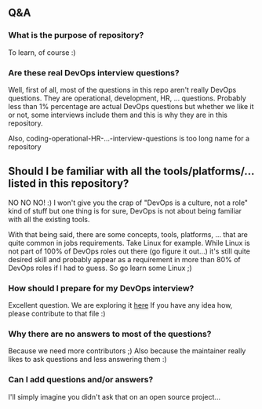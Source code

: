 ## Q&A

### What is the purpose of repository?

To learn, of course :)

### Are these real DevOps interview questions?

Well, first of all, most of the questions in this repo aren't really DevOps questions. They are operational, development, HR, ... questions. Probably less than 1% percentage are actual DevOps questions but whether we like it or not, some interviews include them and this is why they are in this repository.

Also, coding-operational-HR-...-interview-questions is too long name for a repository

## Should I be familiar with all the tools/platforms/... listed in this repository?

NO NO NO! :)
I won't give you the crap of "DevOps is a culture, not a role" kind of stuff but one thing is for sure, DevOps is not about being familiar with all the existing tools.

With that being said, there are some concepts, tools, platforms, ... that are quite common in jobs requirements. Take Linux for example. While Linux is not part of 100% of DevOps roles out there (go figure it out...) it's still quite desired skill and probably appear as a requirement in more than 80% of DevOps roles if I had to guess. So go learn some Linux ;)

### How should I prepare for my DevOps interview?

Excellent question. We are exploring it [here](prepare_for_interview.md)
If you have any idea how, please contribute to that file :)

### Why there are no answers to most of the questions?

Because we need more contributors ;)
Also because the maintainer really likes to ask questions and less answering them :)

### Can I add questions and/or answers?

I'll simply imagine you didn't ask that on an open source project...
